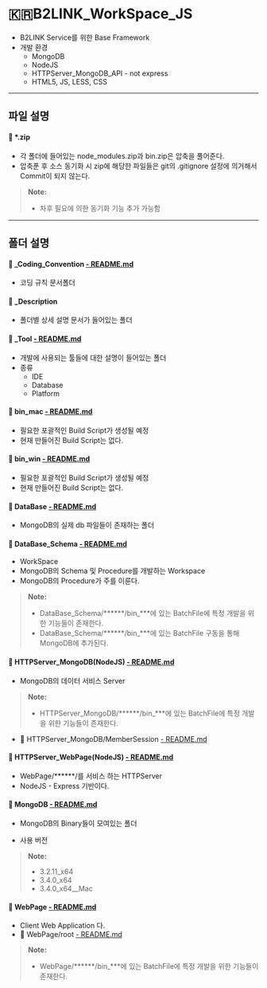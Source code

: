 :kr:**B2LINK_WorkSpace_JS**
===================

* B2LINK Service를 위한 Base Framework
* 개발 환경
	* MongoDB
	* NodeJS
	* HTTPServer_MongoDB_API - not express
	* HTML5, JS, LESS, CSS


-------------
파일 설명
-------------

#### :file_folder: *.zip
 * 각 폴더에 들어있는 node_modules.zip과 bin.zip은 압축을 풀어준다.
 * 압축푼 후 소스 동기화 시 zip에 해당한 파일들은 git의 .gitignore 설정에 의거해서 Commit이 되지 않는다.

> **Note:**
> - 차후 필요에 의한 동기화 기능 추가 가능함

-------------
폴더 설명
-------------

#### :open_file_folder: _Coding_Convention [- README.md](https://github.com/thdtjsdn/B2LINK_WorkSpace_JS/blob/master/_Coding_Convention/README.md)
 * 코딩 규칙 문서폴더


#### :open_file_folder: _Description
 * 폴더별 상세 설명 문서가 들어있는 폴더


#### :open_file_folder: _Tool [- README.md](https://github.com/thdtjsdn/B2LINK_WorkSpace_JS/blob/master/_Tools/README.md)
 * 개발에 사용되는 툴들에 대한 설명이 들어있는 폴더
 * 종류
	* IDE
	* Database
	* Platform


#### :open_file_folder: bin_mac [- README.md](https://github.com/thdtjsdn/B2LINK_WorkSpace_JS/blob/master/bin_mac/README.md)
 * 필요한 포괄적인 Build Script가 생성될 예정
 * 현재 만들어진 Build Script는 없다.

#### :open_file_folder: bin_win [- README.md](https://github.com/thdtjsdn/B2LINK_WorkSpace_JS/blob/master/bin_win/README.md)
 * 필요한 포괄적인 Build Script가 생성될 예정
 * 현재 만들어진 Build Script는 없다.


#### :open_file_folder: DataBase [- README.md](https://github.com/thdtjsdn/B2LINK_WorkSpace_JS/blob/master/DataBase/README.md)
 * MongoDB의 실제 db 파일들이 존재하는 폴더


#### :open_file_folder: DataBase_Schema [- README.md](https://github.com/thdtjsdn/B2LINK_WorkSpace_JS/blob/master/DataBase_Schema/README.md)
 * WorkSpace
 * MongoDB의 Schema 및 Procedure를 개발하는 Workspace
 * MongoDB의 Procedure가 주를 이룬다.

> **Note:**
> - DataBase_Schema/******/bin_***에 있는 BatchFile에 특정 개발을 위한 기능들이 존재한다.
> - DataBase_Schema/******/bin_***에 있는 BatchFile 구동을 통해 MongoDB에 추가된다.


#### :open_file_folder: HTTPServer_MongoDB(NodeJS) [- README.md](https://github.com/thdtjsdn/B2LINK_WorkSpace_JS/blob/master/HTTPServer_MongoDB/README.md)
 * MongoDB의 데이터 서비스 Server

> **Note:**
> - HTTPServer_MongoDB/******/bin_***에 있는 BatchFile에 특정 개발을 위한 기능들이 존재한다.

 * :open_file_folder: HTTPServer_MongoDB/MemberSession [- README.md](https://github.com/thdtjsdn/B2LINK_WorkSpace_JS/blob/master/HTTPServer_MongoDB/MemberSession/README.md)


#### :open_file_folder: HTTPServer_WebPage(NodeJS) [- README.md](https://github.com/thdtjsdn/B2LINK_WorkSpace_JS/blob/master/HTTPServer_WebPage/README.md)
 * WebPage/******/를 서비스 하는 HTTPServer
 * NodeJS - Express 기반이다.


#### :open_file_folder: MongoDB [- README.md](https://github.com/thdtjsdn/B2LINK_WorkSpace_JS/blob/master/MongoDB/README.md)
 * MongoDB의 Binary들이 모여있는 폴더

 * 사용 버전

> **Note:**
> - 3.2.11_x64
> - 3.4.0_x64
> - 3.4.0_x64__Mac


#### :open_file_folder: WebPage [- README.md](https://github.com/thdtjsdn/B2LINK_WorkSpace_JS/blob/master/WebPage/README.md)
 * Client Web Application 다.
 * :open_file_folder: WebPage/root [- README.md](https://github.com/thdtjsdn/B2LINK_WorkSpace_JS/blob/master/WebPage/root/README.md)

> **Note:**
> - WebPage/******/bin_***에 있는 BatchFile에 특정 개발을 위한 기능들이 존재한다.

